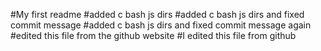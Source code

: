 #My first readme
#added c bash js dirs
#added c bash js dirs and fixed commit message
#added c bash js dirs and fixed commit message again
#edited this file from the github website
#I edited this file from github 
